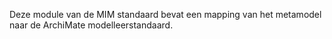 Deze module van de MIM standaard bevat een mapping van het metamodel naar de ArchiMate modelleerstandaard.